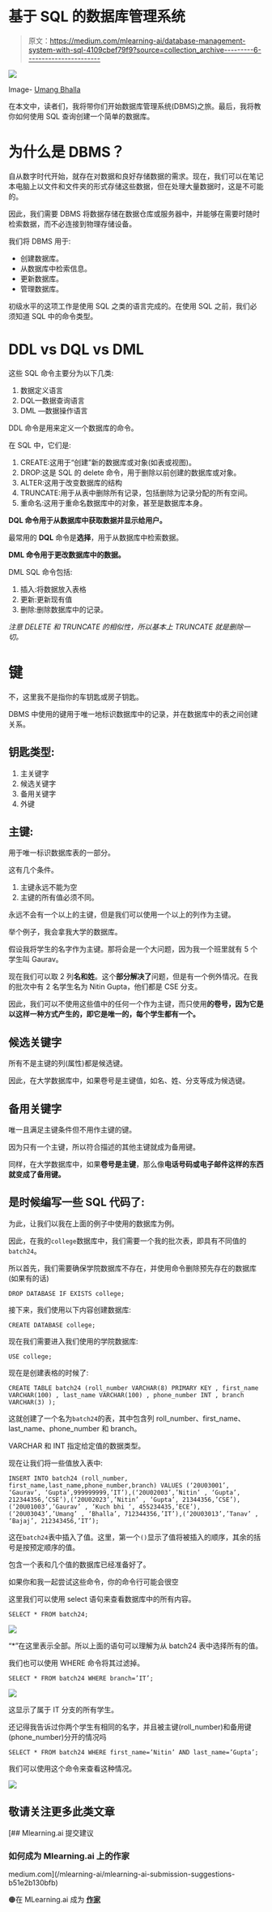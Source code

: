 # 基于 SQL 的数据库管理系统

> 原文：<https://medium.com/mlearning-ai/database-management-system-with-sql-4109cbef79f9?source=collection_archive---------6----------------------->

![](img/bd85d33fe1f0e596f2ad5b939676c293.png)

Image- [Umang Bhalla](https://twitter.com/umgbhalla)

在本文中，读者们，我将带你们开始数据库管理系统(DBMS)之旅。最后，我将教你如何使用 SQL 查询创建一个简单的数据库。

# 为什么是 DBMS？

自从数字时代开始，就存在对数据和良好存储数据的需求。现在，我们可以在笔记本电脑上以文件和文件夹的形式存储这些数据，但在处理大量数据时，这是不可能的。

因此，我们需要 DBMS 将数据存储在数据仓库或服务器中，并能够在需要时随时检索数据，而不必连接到物理存储设备。

我们将 DBMS 用于:

*   创建数据库。
*   从数据库中检索信息。
*   更新数据库。
*   管理数据库。

初级水平的这项工作是使用 SQL 之类的语言完成的。在使用 SQL 之前，我们必须知道 SQL 中的命令类型。

# DDL vs DQL vs DML

这些 SQL 命令主要分为以下几类:

1.  数据定义语言
2.  DQL—数据查询语言
3.  DML —数据操作语言

DDL 命令是用来定义一个数据库的命令。

在 SQL 中，它们是:

1.  CREATE:这用于“创建”新的数据库或对象(如表或视图)。
2.  DROP:这是 SQL 的 delete 命令，用于删除以前创建的数据库或对象。
3.  ALTER:这用于改变数据库的结构
4.  TRUNCATE:用于从表中删除所有记录，包括删除为记录分配的所有空间。
5.  重命名:这用于重命名数据库中的对象，甚至是数据库本身。

**DQL 命令用于从数据库中获取数据并显示给用户。**

最常用的 **DQL** 命令是**选择**，用于从数据库中检索数据。

**DML 命令用于更改数据库中的数据。**

DML SQL 命令包括:

1.  插入:将数据放入表格
2.  更新:更新现有值
3.  删除:删除数据库中的记录。

*注意 DELETE 和 TRUNCATE 的相似性，所以基本上 TRUNCATE 就是删除一切。*

# 键

不，这里我不是指你的车钥匙或房子钥匙。

DBMS 中使用的键用于唯一地标识数据库中的记录，并在数据库中的表之间创建关系。

## 钥匙类型:

1.  主关键字
2.  候选关键字
3.  备用关键字
4.  外键

## 主键:

用于唯一标识数据库表的一部分。

这有几个条件。

1.  主键永远不能为空
2.  主键的所有值必须不同。

永远不会有一个以上的主键，但是我们可以使用一个以上的列作为主键。

举个例子，我会拿我大学的数据库。

假设我将学生的名字作为主键。那将会是一个大问题，因为我一个班里就有 5 个学生叫 Gaurav。

现在我们可以取 2 列**名和姓**。这个**部分解决了**问题，但是有一个例外情况。在我的批次中有 2 名学生名为 Nitin Gupta，他们都是 CSE 分支。

因此，我们可以不使用这些值中的任何一个作为主键，而只使用**的卷号，因为它是以这样一种方式产生的，即它是唯一的，每个学生都有一个。**

## 候选关键字

所有不是主键的列(属性)都是候选键。

因此，在大学数据库中，如果卷号是主键值，如名、姓、分支等成为候选键。

## 备用关键字

唯一且满足主键条件但不用作主键的键。

因为只有一个主键，所以符合描述的其他主键就成为备用键。

同样，在大学数据库中，如果**卷号是主键**，那么像**电话号码或电子邮件这样的东西就变成了备用键。**

## 是时候编写一些 SQL 代码了:

为此，让我们以我在上面的例子中使用的数据库为例。

因此，在我的`college`数据库中，我们需要一个我的批次表，即具有不同值的`batch24`。

所以首先，我们需要确保学院数据库不存在，并使用命令删除预先存在的数据库(如果有的话)

`DROP DATABASE IF EXISTS college;`

接下来，我们使用以下内容创建数据库:

`CREATE DATABASE college;`

现在我们需要进入我们使用的学院数据库:

`USE college;`

现在是创建表格的时候了:

```
CREATE TABLE batch24 (roll_number VARCHAR(8) PRIMARY KEY , first_name VARCHAR(100) , last_name VARCHAR(100) , phone_number INT , branch VARCHAR(3) );
```

这就创建了一个名为`batch24`的表，其中包含列 roll_number、first_name、last_name、phone_number 和 branch。

VARCHAR 和 INT 指定给定值的数据类型。

现在让我们将一些值放入表中:

```
INSERT INTO batch24 (roll_number, first_name,last_name,phone_number,branch) VALUES (‘20U03001’, ‘Gaurav’, ‘Gupta’,999999999,’IT’),(‘20U02003’,’Nitin’ , ‘Gupta’, 212344356,’CSE’),(‘20U02023’,’Nitin’ , ‘Gupta’, 21344356,’CSE’),(‘20U01003’,’Gaurav’ , ‘Kuch bhi ‘, 455234435,’ECE’),(‘20U03043’,’Umang’ , ‘Bhalla’, 712344356,’IT’),(‘20U03013’,’Tanav’ , ‘Bajaj’, 212343456,’IT’);
```

这在`batch24`表中插入了值。这里，第一个`()`显示了值将被插入的顺序，其余的括号是按预定顺序的值。

包含一个表和几个值的数据库已经准备好了。

如果你和我一起尝试这些命令，你的命令行可能会很空

这里我们可以使用 select 语句来查看数据库中的所有内容。

`SELECT * FROM batch24;`

![](img/53e001858306e2994f84cfba51428034.png)

“*”在这里表示全部。所以上面的语句可以理解为从 batch24 表中选择所有的值。

我们也可以使用 WHERE 命令将其过滤掉。

`SELECT * FROM batch24 WHERE branch=’IT’;`

![](img/19bc339a97a114a6f5fc11e0fb6deb2f.png)

这显示了属于 IT 分支的所有学生。

还记得我告诉过你两个学生有相同的名字，并且被主键(roll_number)和备用键(phone_number)分开的情况吗

```
SELECT * FROM batch24 WHERE first_name=’Nitin’ AND last_name=’Gupta’;
```

我们可以使用这个命令来查看这种情况。

![](img/aac3affa1e271091009327a8a47eba52.png)

## 敬请关注更多此类文章

[](/mlearning-ai/mlearning-ai-submission-suggestions-b51e2b130bfb) [## Mlearning.ai 提交建议

### 如何成为 Mlearning.ai 上的作家

medium.com](/mlearning-ai/mlearning-ai-submission-suggestions-b51e2b130bfb) 

🟠在 MLearning.ai 成为 [**作家**](/mlearning-ai/mlearning-ai-submission-suggestions-b51e2b130bfb)